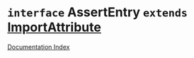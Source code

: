 # `interface` AssertEntry `extends` [ImportAttribute](../private.interface.ImportAttribute/README.md)

[Documentation Index](../README.md)

